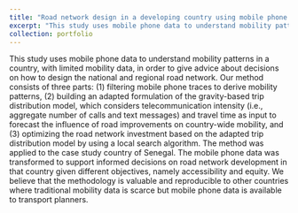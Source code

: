 ```yaml
---
title: "Road network design in a developing country using mobile phone data"
excerpt: "This study uses mobile phone data to understand mobility patterns in a country, with limited mobility data, in order to give advice about decisions on how to design the national and regional road network. We mainly developed a telecommunication-based trip distribution model embedded in a road network optimization algorithm, which was applied to the case study country of Senegal. We believe that the methodology is valuable and reproducible to other countries where traditional mobility data is scarce but mobile phone data is available to transport planners.<br/><br/><img src='/images/rnd.png' height="100"/>"
collection: portfolio
---
```


This study uses mobile phone data to understand mobility patterns in a country, with limited mobility data, in order to give advice about decisions on how to design the national and regional road network. Our method consists of three parts: (1) filtering mobile phone traces to derive mobility patterns, (2) building an adapted formulation of the gravity-based trip distribution model, which considers telecommunication intensity (i.e., aggregate number of calls and text messages) and travel time as input to forecast the influence of road improvements on country-wide mobility, and (3) optimizing the road network investment based on the adapted trip distribution model by using a local search algorithm. The method was applied to the case study country of Senegal. The mobile phone data was transformed to support informed decisions on road network development in that country given different objectives, namely accessibility and equity. We believe that the methodology is valuable and reproducible to other countries where traditional mobility data is scarce but mobile phone data is available to transport planners.